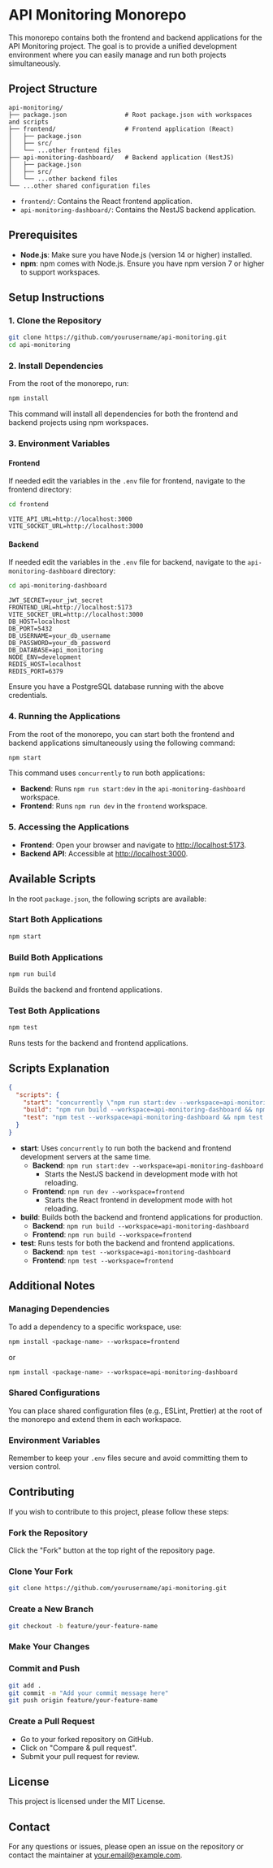 # API Monitoring Monorepo

This monorepo contains both the frontend and backend applications for the API Monitoring project. The goal is to provide a unified development environment where you can easily manage and run both projects simultaneously.

## Project Structure

```
api-monitoring/
├── package.json                # Root package.json with workspaces and scripts
├── frontend/                   # Frontend application (React)
│   ├── package.json
│   ├── src/
│   └── ...other frontend files
├── api-monitoring-dashboard/   # Backend application (NestJS)
│   ├── package.json
│   ├── src/
│   └── ...other backend files
└── ...other shared configuration files
```

- `frontend/`: Contains the React frontend application.
- `api-monitoring-dashboard/`: Contains the NestJS backend application.

## Prerequisites

- **Node.js**: Make sure you have Node.js (version 14 or higher) installed.
- **npm**: npm comes with Node.js. Ensure you have npm version 7 or higher to support workspaces.

## Setup Instructions

### 1. Clone the Repository

```bash
git clone https://github.com/yourusername/api-monitoring.git
cd api-monitoring
```

### 2. Install Dependencies

From the root of the monorepo, run:

```bash
npm install
```

This command will install all dependencies for both the frontend and backend projects using npm workspaces.

### 3. Environment Variables

#### Frontend

If needed edit the variables in the `.env` file for frontend, navigate to the frontend directory:

```bash
cd frontend
```

```dotenv
VITE_API_URL=http://localhost:3000
VITE_SOCKET_URL=http://localhost:3000
```

#### Backend

If needed edit the variables in the `.env` file for backend, navigate to the `api-monitoring-dashboard` directory:

```bash
cd api-monitoring-dashboard
```

```dotenv
JWT_SECRET=your_jwt_secret
FRONTEND_URL=http://localhost:5173
VITE_SOCKET_URL=http://localhost:3000
DB_HOST=localhost
DB_PORT=5432
DB_USERNAME=your_db_username
DB_PASSWORD=your_db_password
DB_DATABASE=api_monitoring
NODE_ENV=development
REDIS_HOST=localhost
REDIS_PORT=6379
```

Ensure you have a PostgreSQL database running with the above credentials.

### 4. Running the Applications

From the root of the monorepo, you can start both the frontend and backend applications simultaneously using the following command:

```bash
npm start
```

This command uses `concurrently` to run both applications:

- **Backend**: Runs `npm run start:dev` in the `api-monitoring-dashboard` workspace.
- **Frontend**: Runs `npm run dev` in the `frontend` workspace.

### 5. Accessing the Applications

- **Frontend**: Open your browser and navigate to [http://localhost:5173](http://localhost:5173).
- **Backend API**: Accessible at [http://localhost:3000](http://localhost:3000).

## Available Scripts

In the root `package.json`, the following scripts are available:

### Start Both Applications

```bash
npm start
```

### Build Both Applications

```bash
npm run build
```

Builds the backend and frontend applications.

### Test Both Applications

```bash
npm test
```

Runs tests for the backend and frontend applications.

## Scripts Explanation

```json
{
  "scripts": {
    "start": "concurrently \"npm run start:dev --workspace=api-monitoring-dashboard\" \"npm run dev --workspace=frontend\"",
    "build": "npm run build --workspace=api-monitoring-dashboard && npm run build --workspace=frontend",
    "test": "npm test --workspace=api-monitoring-dashboard && npm test --workspace=frontend"
  }
}
```

- **start**: Uses `concurrently` to run both the backend and frontend development servers at the same time.
  - **Backend**: `npm run start:dev --workspace=api-monitoring-dashboard`
    - Starts the NestJS backend in development mode with hot reloading.
  - **Frontend**: `npm run dev --workspace=frontend`
    - Starts the React frontend in development mode with hot reloading.
- **build**: Builds both the backend and frontend applications for production.
  - **Backend**: `npm run build --workspace=api-monitoring-dashboard`
  - **Frontend**: `npm run build --workspace=frontend`
- **test**: Runs tests for both the backend and frontend applications.
  - **Backend**: `npm test --workspace=api-monitoring-dashboard`
  - **Frontend**: `npm test --workspace=frontend`

## Additional Notes

### Managing Dependencies

To add a dependency to a specific workspace, use:

```bash
npm install <package-name> --workspace=frontend
```

or

```bash
npm install <package-name> --workspace=api-monitoring-dashboard
```

### Shared Configurations

You can place shared configuration files (e.g., ESLint, Prettier) at the root of the monorepo and extend them in each workspace.

### Environment Variables

Remember to keep your `.env` files secure and avoid committing them to version control.

## Contributing

If you wish to contribute to this project, please follow these steps:

### Fork the Repository

Click the "Fork" button at the top right of the repository page.

### Clone Your Fork

```bash
git clone https://github.com/yourusername/api-monitoring.git
```

### Create a New Branch

```bash
git checkout -b feature/your-feature-name
```

### Make Your Changes

### Commit and Push

```bash
git add .
git commit -m "Add your commit message here"
git push origin feature/your-feature-name
```

### Create a Pull Request

- Go to your forked repository on GitHub.
- Click on "Compare & pull request".
- Submit your pull request for review.

## License

This project is licensed under the MIT License.

## Contact

For any questions or issues, please open an issue on the repository or contact the maintainer at [your.email@example.com](mailto:your.email@example.com).
